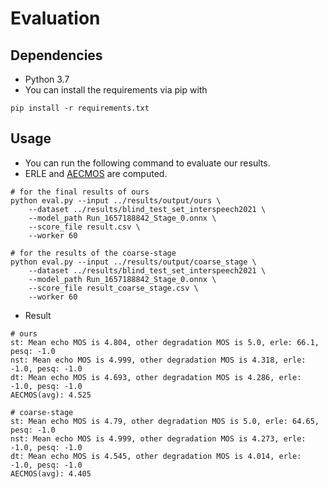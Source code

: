 # Evaluation

## Dependencies

 - Python 3.7
 - You can install the requirements via pip with

```shell
pip install -r requirements.txt
```

## Usage

 - You can run the following command to evaluate our results. 
 - ERLE and [AECMOS](https://github.com/microsoft/AEC-Challenge/tree/main/AECMOS) are computed.

```
# for the final results of ours
python eval.py --input ../results/output/ours \
    --dataset ../results/blind_test_set_interspeech2021 \
    --model_path Run_1657188842_Stage_0.onnx \
    --score_file result.csv \
    --worker 60

# for the results of the coarse-stage
python eval.py --input ../results/output/coarse_stage \
    --dataset ../results/blind_test_set_interspeech2021 \
    --model_path Run_1657188842_Stage_0.onnx \
    --score_file result_coarse_stage.csv \
    --worker 60
```

 - Result

```shell
# ours
st: Mean echo MOS is 4.804, other degradation MOS is 5.0, erle: 66.1, pesq: -1.0
nst: Mean echo MOS is 4.999, other degradation MOS is 4.318, erle: -1.0, pesq: -1.0
dt: Mean echo MOS is 4.693, other degradation MOS is 4.286, erle: -1.0, pesq: -1.0
AECMOS(avg): 4.525

# coarse-stage
st: Mean echo MOS is 4.79, other degradation MOS is 5.0, erle: 64.65, pesq: -1.0
nst: Mean echo MOS is 4.999, other degradation MOS is 4.273, erle: -1.0, pesq: -1.0
dt: Mean echo MOS is 4.545, other degradation MOS is 4.014, erle: -1.0, pesq: -1.0
AECMOS(avg): 4.405
```
